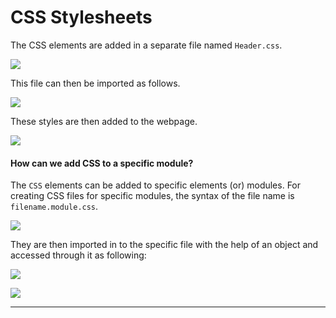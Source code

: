 # CSS Stylesheets

The CSS elements are added in a separate file named `Header.css`.

![](https://i.imgur.com/GEKPy3C.png)

This file can then be imported as follows.

![](https://i.imgur.com/rPNtTLO.png)

These styles are then added to the webpage.

![](https://i.imgur.com/qFJ53I5.png)

#### How can we add CSS to a specific module?

The `CSS` elements can be added to specific elements (or) modules. For creating CSS files for specific modules, the syntax of the file name is `filename.module.css`.

![](https://i.imgur.com/I7k8j8X.png)

They are then imported in to the specific file with the help of an object and accessed through it as following:

![](https://i.imgur.com/NTRb6gw.png)

![](https://i.imgur.com/1wmwNZw.png)

***
